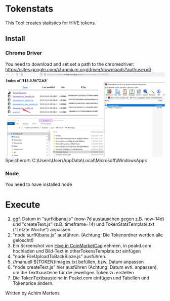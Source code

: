 # Tokenstats

This Tool creates statistics for HIVE tokens.

## Install
### Chrome Driver
You need to download and set set a path to the chromedriver:
https://sites.google.com/chromium.org/driver/downloads?authuser=0
![](./chromdriver.png)
Speicherort: C:\Users\User\AppData\Local\Microsoft\WindowsApps

### Node
You need to have installed node

# Execute

01. ggf. Datum in "surfkibana.js" (now-7d austauschen gegen z.B. now-14d) und "createText.js" (z.B. timeframe=14) und TokenStatsTemplate.txt ("Letzte Woche") anpassen.
02. "node surfKibana.js" ausführen. (Achtung: Die Tokenordner werden alle gelöscht!)
03. Ein Screenshot von [Hive in CoinMarketCap](https://coinmarketcap.com/currencies/hive-blockchain/) nehmen, in peakd.com hochladen und Bild-Text in otherTokensTemplate.txt einfügen
4.  "node FileUploadToBackBlaze.js" ausführen.
5.  //manuell ${TOKEN}images.txt befüllen, bzw. Datum anpassen
6.  "node createText.js" hier ausführen (Achtung: Datum evtl. anpassen), um die Textbausteine für die jeweiligen Token zu erstellen
7.  Die TokenTextbausteine in Peakd.com einfügen und Tabellen und Tokenprice ändern.


Written by Achim Mertens
